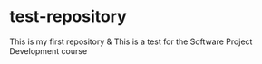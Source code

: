 # test-repository
This is my first repository
& This is a test for the Software Project Development course 